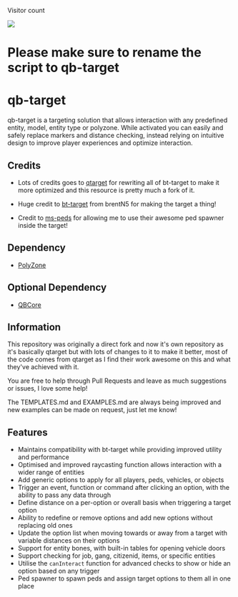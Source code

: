 

<p>Visitor count</p>
  <img src="https://profile-counter.djraymond1/GR-qb-target/count.svg" />


# Please make sure to rename the script to qb-target


# qb-target

qb-target is a targeting solution that allows interaction with any predefined entity, model, entity type or polyzone. While activated you can easily and safely replace markers and distance checking, instead relying on intuitive design to improve player experiences and optimize interaction.

## Credits

* Lots of credits goes to [qtarget](https://github.com/overextended/qtarget) for rewriting all of bt-target to make it more optimized and this resource is pretty much a fork of it.

* Huge credit to [bt-target](https://github.com/brentN5/bt-target) from brentN5 for making the target a thing!

* Credit to [ms-peds](https://github.com/MiddleSkillz/ms-peds) for allowing me to use their awesome ped spawner inside the target!

## Dependency

* [PolyZone](https://github.com/mkafrin/PolyZone)

## Optional Dependency

* [QBCore](https://github.com/qbcore-framework/qb-core)

## Information

This repository was originally a direct fork and now it's own repository as it's basically qtarget but with lots of changes to it to make it better, most of the code comes from qtarget as I find their work awesome on this and what they've achieved with it.

You are free to help through Pull Requests and leave as much suggestions or issues, I love some help!

The TEMPLATES.md and EXAMPLES.md are always being improved and new examples can be made on request, just let me know!

## Features 
- Maintains compatibility with bt-target while providing improved utility and performance
- Optimised and improved raycasting function allows interaction with a wider range of entities
- Add generic options to apply for all players, peds, vehicles, or objects
- Trigger an event, function or command after clicking an option, with the ability to pass any data through
- Define distance on a per-option or overall basis when triggering a target option
- Ability to redefine or remove options and add new options without replacing old ones
- Update the option list when moving towards or away from a target with variable distances on their options
- Support for entity bones, with built-in tables for opening vehicle doors
- Support checking for job, gang, citizenid, items, or specific entities
- Utilise the `canInteract` function for advanced checks to show or hide an option based on any trigger
- Ped spawner to spawn peds and assign target options to them all in one place
